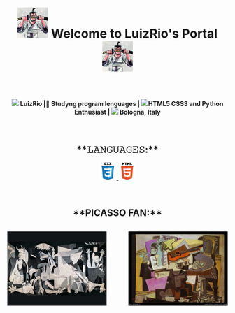 
<h1 align="center"><img src="sam.png" width="70"> Welcome to  LuizRio's Portal <img src="sam.png" width="70"></h1>

<br>

<div align="center">
 <h4> <img src="https://emojipedia-us.s3.dualstack.us-west-1.amazonaws.com/thumbs/60/twitter/259/top-hat_1f3a9.png" width="16px"> LuizRio |🔭 Studyng program lenguages | <img src="https://emojipedia-us.s3.dualstack.us-west-1.amazonaws.com/thumbs/60/twitter/259/dna_1f9ec.png" width="16px">HTML5 CSS3 and Python Enthusiast | <img src="https://emojipedia-us.s3.dualstack.us-west-1.amazonaws.com/thumbs/60/twitter/259/flag-italy_1f1ee-1f1f9.png" width="16px"> Bologna, Italy </h4>
</div>

<br>

<h2 align="center">**𝙻𝙰𝙽𝙶𝚄𝙰𝙶𝙴𝚂:**</h2>

<p align="center">   
  <a href="https://www.w3schools.com/css/" target="_blank" rel="noreferrer"> 
    <img src="https://raw.githubusercontent.com/devicons/devicon/master/icons/css3/css3-original-wordmark.svg" alt="css3" width="40" height="40"/> 
  <a href="https://www.w3.org/html/" target="_blank" rel="noreferrer"> 
    <img src="https://raw.githubusercontent.com/devicons/devicon/master/icons/html5/html5-original-wordmark.svg" alt="html5" width="40" height="40"/> 
   </a>
   </p>

 <br>
 
 <h2 align="center">**PICASSO FAN:**</h3>
<h2 align="center">
  
 <img width="45%" align="left" src="Guernica-2.png" /><img width="45%" align="right" src="1918_pablo_picasso_759_natura_morta.png" />

  </h2

 
 


 

